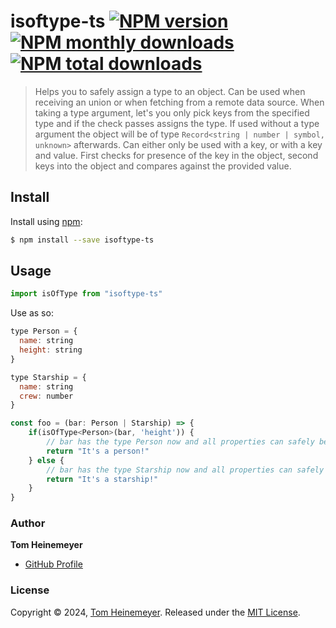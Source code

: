 # isoftype-ts [![NPM version](https://img.shields.io/npm/v/isoftype-ts.svg?style=flat)](https://www.npmjs.com/package/isoftype-ts) [![NPM monthly downloads](https://img.shields.io/npm/dm/isoftype-ts.svg?style=flat)](https://npmjs.org/package/isoftype-ts) [![NPM total downloads](https://img.shields.io/npm/dt/isoftype-ts.svg?style=flat)](https://npmjs.org/package/isoftype-ts)

> Helps you to safely assign a type to an object. Can be used when receiving an union or when fetching from a remote data source. When taking a type argument, let's you only pick keys from the specified type and if the check passes assigns the type. If used without a type argument the object will be of type `Record<string | number | symbol, unknown>` afterwards. Can either only be used with a key, or with a key and value. First checks for presence of the key in the object, second keys into the object and compares against the provided value.

## Install

Install using [npm](https://www.npmjs.com/):

```sh
$ npm install --save isoftype-ts
```

## Usage

```ts
import isOfType from "isoftype-ts"
```

Use as so:

```js
type Person = {
  name: string
  height: string
}

type Starship = {
  name: string
  crew: number
}

const foo = (bar: Person | Starship) => {
    if(isOfType<Person>(bar, 'height')) {
        // bar has the type Person now and all properties can safely be accessed!
        return "It's a person!"
    } else {
        // bar has the type Starship now and all properties can safely be accessed!
        return "It's a starship!"
    }
}
```

### Author

**Tom Heinemeyer**

- [GitHub Profile](https://github.com/TomHeinemeyer)

### License

Copyright © 2024, [Tom Heinemeyer](https://github.com/TomHeinemeyer).
Released under the [MIT License](LICENSE).
